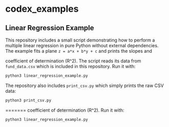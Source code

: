 # codex_examples

## Linear Regression Example

This repository includes a small script demonstrating how to perform a
multiple linear regression in pure Python without external dependencies.
The example fits a plane ``z = a*x + b*y + c`` and prints the slopes and

coefficient of determination (R^2). The script reads its data from
``fund_data.csv`` which is included in this repository.
Run it with:

```bash
python3 linear_regression_example.py
```

The repository also includes `print_csv.py` which simply prints the raw CSV data:

```bash
python3 print_csv.py
```

=======
coefficient of determination (R^2).
Run it with:


```bash
python3 linear_regression_example.py
```

